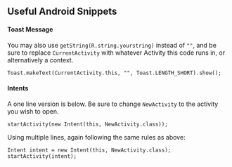 ## Useful Android Snippets

#### Toast Message

You may also use `getString(R.string.yourstring)` instead of `""`, and be sure to replace `CurrentActivity` with whatever Activity this code runs in, or alternatively a context.

    Toast.makeText(CurrentActivity.this, "", Toast.LENGTH_SHORT).show();

#### Intents

A one line version is below. Be sure to change `NewActivity` to the activity you wish to open.

    startActivity(new Intent(this, NewActivity.class));
    
Using multiple lines, again following the same rules as above:

    Intent intent = new Intent(this, NewActivity.class);
    startActivity(intent);
